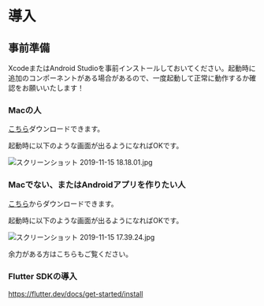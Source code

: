 # 導入

## 事前準備

XcodeまたはAndroid Studioを事前インストールしておいてください。起動時に追加のコンポーネントがある場合があるので、一度起動して正常に動作するか確認をお願いいたします！

### Macの人

[こちら](https://apps.apple.com/jp/app/xcode/id497799835)ダウンロードできます。

起動時に以下のような画面が出るようになればOKです。

![スクリーンショット 2019-11-15 18.18.01.jpg](https://qiita-image-store.s3.ap-northeast-1.amazonaws.com/0/36927/c6393b56-ad27-26bf-4061-26d9343c1590.jpeg)


### Macでない、またはAndroidアプリを作りたい人

[こちら](https://developer.android.com/studio/install)からダウンロードできます。

起動時に以下のような画面が出るようになればOKです。

![スクリーンショット 2019-11-15 17.39.24.jpg](https://qiita-image-store.s3.ap-northeast-1.amazonaws.com/0/36927/255f0e8e-435d-34d9-d5e7-5afb732f1fc0.jpeg)

余力がある方はこちらもご覧ください。

### Flutter SDKの導入

https://flutter.dev/docs/get-started/install

